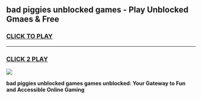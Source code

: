 
## bad piggies unblocked games - Play Unblocked Gmaes & Free
<h3>
<a href="https://news.freeplayer.one?title=bad_piggies_unblocked_games&ref=23F">CLICK TO PLAY</a></h3>
<hr>

<h3>
<a href="https://news.freeplayer.one?title=bad_piggies_unblocked_games&ref=23F">CLICK 2 PLAY</a>
  
</h3>

<a href="https://news.freeplayer.one?title=bad_piggies_unblocked_games&ref=23F/"><img src="https://clearcache.store/games.png"></a>


**bad piggies unblocked games games unblocked: Your Gateway to Fun and Accessible Online Gaming**
